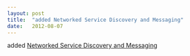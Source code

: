 ```yaml
---
layout: post
title:  "added Networked Service Discovery and Messaging"
date:   2012-08-07
---
```


added <a href="http://www.w3.org/TR/discovery-api/">Networked Service Discovery and Messaging</a>

